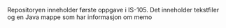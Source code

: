 Repositoryen inneholder første oppgave i IS-105. Det inneholder tekstfiler og en Java mappe som har informasjon om memo
